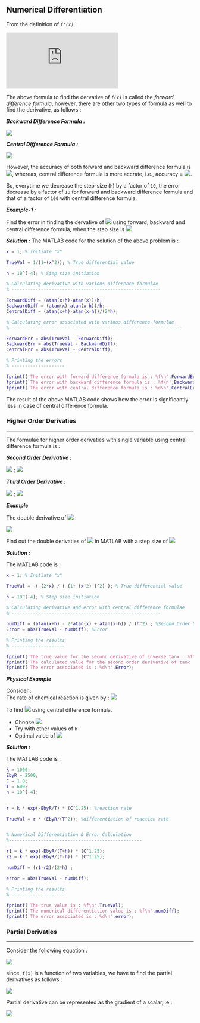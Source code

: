 ## Numerical Differentiation

From the definition of *`f'(x)`* :

![](https://latex.codecogs.com/gif.latex?f%27%28x%29%20%3D%20%5Clim_%7Bh%5Cto%200%7D%5Cfrac%7Bf%28x&plus;h%29-f%28x%29%7D%7Bh%7D%20%5CRightarrow%20f%27%28x%29%20%5Capprox%20%5Cfrac%7Bf%28x&plus;h%29-f%28x%29%7D%7Bh%7D)

The above formula to find the dervative of *`f(x)`* is called the *forward difference formula*, however, there are other two types of formula as well to find the derivative, as follows :

***Backward Difference Formula :***

![](http://latex2png.com/pngs/1ed32630c6956ffa1e8a7f3e022826ef.png)



***Central Difference Formula :***

![](http://latex2png.com/pngs/8d554bbcb099dc6773aadfdc60b3e168.png)

However, the accuracy of both forward and backward difference formula is ![](http://latex2png.com/pngs/667959016b5bed7c1c9f08884b652222.png), whereas, central difference formula is more accrate, i.e., accuracy = ![](http://latex2png.com/pngs/b4643694b3d0d3d3dafa4b8b6f3cb245.png).

So, everytime we decrease the step-size (`h`) by a factor of `10`, the error decrease by a factor of `10` for forward and backward difference formula and that of a factor of `100` with central difference formula.

***Example-1 :***

Find the error in finding the dervative of ![](http://latex2png.com/pngs/d82f68d2ea96363b2efdf2d5eb23dfd9.png) using forward, backward and central difference formula, when the step size is ![](http://latex2png.com/pngs/02a227ed02ebc1f37247850f33c67c5c.png).

***Solution :***
The MATLAB code for the solution of the above problem is :
```MATLAB
x = 1; % Initiate "x"

TrueVal = 1/(1+(x^2)); % True differential value

h = 10^(-4); % Step size initiation

% Calculating derivative with various difference formulae
% --------------------------------------------------------

ForwardDiff = (atan(x+h)-atan(x))/h;
BackwardDiff = (atan(x)-atan(x-h))/h;
CentralDiff = (atan(x+h)-atan(x-h))/(2*h);

% Calculating error associated with various difference formulae
% ----------------------------------------------------------------

ForwardErr = abs(TrueVal - ForwardDiff);
BackwardErr = abs(TrueVal - BackwardDiff);
CentralErr = abs(TrueVal - CentralDiff);

% Printing the errors
% --------------------

fprintf('The error with forward difference formula is : %f\n',ForwardErr);
fprintf('The error with backward difference formula is : %f\n',BackwardErr);
fprintf('The error with central difference formula is : %d\n',CentralErr);
```

The result of the above MATLAB code shows how the error is significantly less in case of central difference formula.


### Higher Order Derivaties
---

The formulae for higher order derivaties with single variable using central difference formula is :

***Second Order Derivative :***

![](http://latex2png.com/pngs/2b9773a58e8dfdd1eac8f45ab3de394e.png) ; ![](http://latex2png.com/pngs/a8ccca787d6b130dd9d7e41e533c04f1.png)

***Third Order Derivative :***

![](http://latex2png.com/pngs/fb5ca4b9297afc0776aa46ba3fc1b6ea.png) ; ![](http://latex2png.com/pngs/a8ccca787d6b130dd9d7e41e533c04f1.png)

***Example***

The double derivative of  ![](http://latex2png.com/pngs/d82f68d2ea96363b2efdf2d5eb23dfd9.png) :

![](http://latex2png.com/pngs/c7514d0c56395a9899196866083ee1dd.png)

Find out the double derivaties of ![](http://latex2png.com/pngs/d82f68d2ea96363b2efdf2d5eb23dfd9.png) in MATLAB with a step size of ![](http://latex2png.com/pngs/02a227ed02ebc1f37247850f33c67c5c.png)

***Solution :***

The MATLAB code is :

```MATLAB
x = 1; % Initiate "x"

TrueVal = -( (2*x) / ( (1+ (x^2) )^2) ); % True differential value

h = 10^(-4); % Step size initiation

% Calculating derivative and error with central difference formulae
% --------------------------------------------------------

numDiff = (atan(x+h) - 2*atan(x) + atan(x-h)) / (h^2) ; %Second Order Derivative
Error = abs(TrueVal - numDiff); %Error

% Printing the results
% --------------------

fprintf('The true value for the second derivative of inverse tanx : %f\n',TrueVal);
fprintf('The calculated value for the second order derivative of tanx : %f\n',numDiff);
fprintf('The error associated is : %d\n',Error);
```

***Physical Example***

Consider :</br>
The rate of chemical reaction is given by :
![](http://latex2png.com/pngs/3b049d9a4fbab8aa93a3763761d84e96.png)

To find ![](http://latex2png.com/pngs/dab943632dc99904084acc7325b608c3.png)
 using central difference formula.

* Choose ![](http://latex2png.com/pngs/8a58f0d8090703dcdd80ef11e64820a8.png)
* Try with other values of `h`
* Optimal value of ![](http://latex2png.com/pngs/2903c884113fdad441aac72ec0471da8.png)

***Solution :***

The MATLAB code is :
```MATLAB
k = 1000;
EbyR = 2500;
C = 1.0;
T = 600;
h = 10^(-4);


r = k * exp(-EbyR/T) * (C^1.25); %reaction rate

TrueVal = r * (EbyR/(T^2)); %differentiation of reaction rate


% Numerical Differentiation & Error Calculation
%--------------------------------------------------

r1 = k * exp(-EbyR/(T+h)) * (C^1.25);
r2 = k * exp(-EbyR/(T-h)) * (C^1.25);

numDiff = (r1-r2)/(2*h) ;

error = abs(TrueVal - numDiff);

% Printing the results
% --------------------

fprintf('The true value is : %f\n',TrueVal);
fprintf('The numerical differentiation value is : %f\n',numDiff);
fprintf('The error associated is : %d\n',error);
```

### Partial Derivaties
---

Consider the following equation :

![](http://latex2png.com/pngs/0ae8b6aa7f1dd13f85fdc3c6c33743a6.png)

since, `f(x)` is a function of two variables, we have to find the partial derivatives as follows :

![](http://latex2png.com/pngs/bb6e564d0647bd0e9a75fdb417fb96ec.png)

Partial derivative can be represented as the gradient of a scalar,i.e :

![](http://latex2png.com/pngs/15a4e38249930c0f142b00d35d16d2e8.png)
